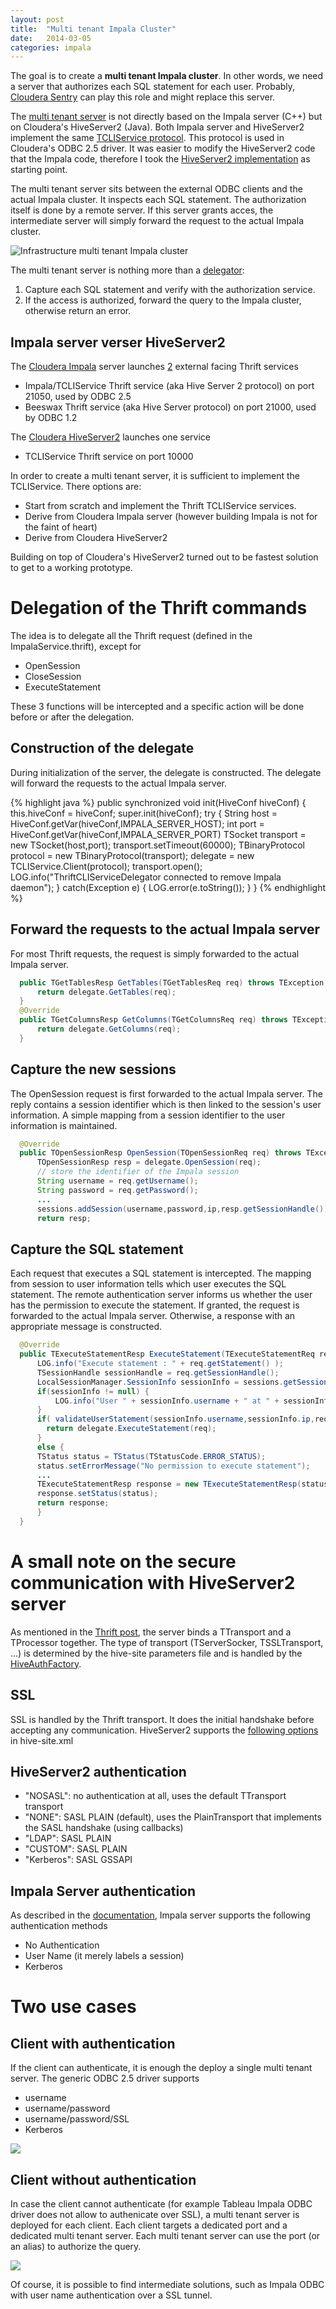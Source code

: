 ```yaml
---
layout: post
title:  "Multi tenant Impala Cluster"
date:   2014-03-05
categories: impala 
---
```


The goal is to create a **multi tenant Impala cluster**. In other words, we need a server that authorizes each SQL statement for each user. Probably, [Cloudera Sentry](http://www.cloudera.com/content/cloudera/en/products-and-services/cdh/sentry.html) can play this role and might replace this server. 

The [multi tenant server](http://github.com/pauldeschacht/cloudera-hive) is not directly based on the Impala server (C++) but on Cloudera's HiveServer2 (Java). Both Impala server and HiveServer2 implement the same [TCLIService protocol](https://github.com/cloudera/Impala/blob/master/common/thrift/ImpalaService.thrift). This protocol is used in Cloudera's ODBC 2.5 driver. It was easier to modify the HiveServer2 code that the Impala code, therefore I took the [HiveServer2 implementation](https://github.com/cloudera/hive/tree/cdh4.5.0-release) as starting point.

The multi tenant server sits between the external ODBC clients and the actual Impala cluster. It inspects each SQL statement. The authorization itself is done by a remote server. If this server grants acces, the intermediate server will simply forward the request to the actual Impala cluster.

![Infrastructure multi tenant Impala cluster](/images/infra_impala.gif)

The multi tenant server is nothing more than a [delegator](http://en.wikipedia.org/wiki/Delegation_pattern):
1. Capture each SQL statement and verify with the authorization service.
2. If the access is authorized, forward the query to the Impala cluster, otherwise return an error.

## Impala server verser HiveServer2

The [Cloudera Impala](https://github.com/cloudera/Impala) server launches [2](https://github.com/cloudera/Impala/blob/master/be/src/service/impala-server.cc#L1773) external facing Thrift services

* Impala/TCLIService Thrift service (aka Hive Server 2 protocol)  on port 21050, used by ODBC 2.5
* Beeswax Thrift service (aka Hive Server protocol) on port 21000, used by ODBC 1.2

The [Cloudera HiveServer2](https://github.com/pauldeschacht/hive/tree/cdh4.5.0-release/service/src/java/org/apache/hive/service) launches one service

* TCLIService Thrift service on port 10000

In order to create a multi tenant server, it is sufficient to implement the TCLIService. There options are:

* Start from scratch and implement the Thrift TCLIService services. 
* Derive from Cloudera Impala server (however building Impala is not for the faint of heart)
* Derive from Cloudera HiveServer2

Building on top of Cloudera's HiveServer2 turned out to be fastest solution to get to a working prototype.

# Delegation of the Thrift commands

The idea is to delegate all the Thrift request (defined in the ImpalaService.thrift), except for 
* OpenSession
* CloseSession
* ExecuteStatement

These 3 functions will be intercepted and a specific action will be done before or after the delegation.

## Construction of the delegate

During initialization of the server, the delegate is constructed. The delegate will forward the requests to the actual Impala server.


{% highlight java %}
  public synchronized void init(HiveConf hiveConf) {
    this.hiveConf = hiveConf;
    super.init(hiveConf);
    try {
        String host = HiveConf.getVar(hiveConf,IMPALA_SERVER_HOST);
        int port = HiveConf.getVar(hiveConf,IMPALA_SERVER_PORT)
        TSocket transport = new TSocket(host,port);
        transport.setTimeout(60000);
        TBinaryProtocol protocol = new TBinaryProtocol(transport);
        delegate = new TCLIService.Client(protocol);
        transport.open();
        LOG.info("ThriftCLIServiceDelegator connected to remove Impala daemon");
    }
    catch(Exception e) {
        LOG.error(e.toString());
    }
  }
{% endhighlight %}

## Forward the requests to the actual Impala server

For most Thrift requests, the request is simply forwarded to the actual Impala server.

```Java
  public TGetTablesResp GetTables(TGetTablesReq req) throws TException {
      return delegate.GetTables(req);
  }
  @Override
  public TGetColumnsResp GetColumns(TGetColumnsReq req) throws TException {
      return delegate.GetColumns(req);
  }
```

## Capture the new sessions

The OpenSession request is first forwarded to the actual Impala server. The reply contains a session identifier which is then linked to the session's user information. A simple mapping from a session identifier to the user information is maintained.

```Java
  @Override
  public TOpenSessionResp OpenSession(TOpenSessionReq req) throws TException {
      TOpenSessionResp resp = delegate.OpenSession(req);
      // store the identifier of the Impala session
      String username = req.getUsername();
      String password = req.getPassword();
      ...
      sessions.addSession(username,password,ip,resp.getSessionHandle());
      return resp;
```

## Capture the SQL statement 

Each request that executes a SQL statement is intercepted. The mapping from session to user information tells which user executes the SQL statement. The remote authentication server informs us whether the user has the permission to execute the statement. If granted, the request is forwarded to the actual Impala server. Otherwise, a response with an appropriate message is constructed.

```Java
  @Override
  public TExecuteStatementResp ExecuteStatement(TExecuteStatementReq req) throws TException {
      LOG.info("Execute statement : " + req.getStatement() );
      TSessionHandle sessionHandle = req.getSessionHandle();
      LocalSessionManager.SessionInfo sessionInfo = sessions.getSession(sessionHandle);
      if(sessionInfo != null) {
          LOG.info("User " + sessionInfo.username + " at " + sessionInfo.ip);
      }
      if( validateUserStatement(sessionInfo.username,sessionInfo.ip,req.getStatement() == true) {
        return delegate.ExecuteStatement(req);
      }
      else {
      TStatus status = TStatus(TStatusCode.ERROR_STATUS);
      status.setErrorMessage("No permission to execute statement");
      ...
      TExecuteStatementResp response = new TExecuteStatementResp(status);
      response.setStatus(status);
      return response;
      }
  }
```


# A small note on the secure communication with HiveServer2 server

As mentioned in the [Thrift post](pauldeschacht.github.io/thrift/2014/02/27/Understanding-Trift.html#additional_information), the server binds a TTransport and a TProcessor together. The type of transport (TServerSocker, TSSLTransport, ...) is determined by the hive-site parameters file and is handled by the [HiveAuthFactory](https://github.com/pauldeschacht/hive/blob/cdh4.5.0-release/service/src/java/org/apache/hive/service/auth/HiveAuthFactory.java#L118).

## SSL 

SSL is handled by the Thrift transport. It does the initial handshake before accepting any communication. HiveServer2 supports the [following options](https://github.com/pauldeschacht/hive/blob/cdh4-0.10.0_4.5.0/service/src/java/org/apache/hive/service/auth/HiveAuthFactory.java#L50) in hive-site.xml

## HiveServer2 authentication

* "NOSASL": no authentication at all, uses the default TTransport transport
* "NONE": SASL PLAIN  (default), uses the PlainTransport that implements the SASL handshake (using callbacks)
* "LDAP": SASL PLAIN
* "CUSTOM": SASL PLAIN
* "Kerberos": SASL GSSAPI

## Impala Server authentication 

As described in the [documentation](http://www.cloudera.com/content/cloudera-content/cloudera-docs/Connectors/PDF/Cloudera-ODBC-Driver-for-Impala-Install-Guide.pdf), Impala server supports the following authentication methods
* No Authentication
* User Name (it merely labels a session)
* Kerberos

# Two use cases

## Client with authentication

If the client can authenticate, it is enough the deploy a single multi tenant server. The generic ODBC 2.5 driver supports 

* username
* username/password
* username/password/SSL
* Kerberos

![](/images/Multitenant_Security_Thrift.gif)

## Client without authentication

In case the client cannot authenticate (for example Tableau Impala ODBC driver does not allow to authenicate over SSL), a multi tenant server is deployed for each client. Each client targets a dedicated port and a dedicated multi tenant server. Each multi tenant server can use the port (or an alias) to authorize the query.

![](/images/Multitenant_Security_SSL.gif)

Of course, it is possible to find intermediate solutions, such as Impala ODBC with user name authentication over a SSL tunnel.
